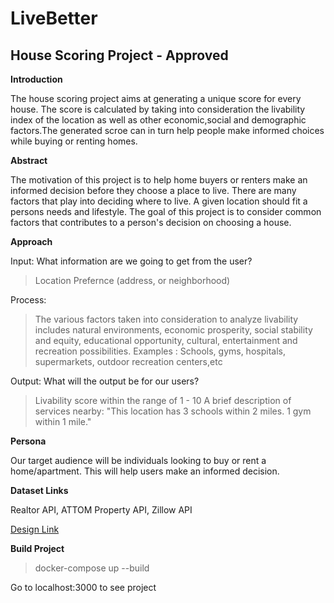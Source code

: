 # LiveBetter


House Scoring Project - Approved
---------------------

**Introduction**

The house scoring project aims at generating a unique score for every house. The score is calculated by taking into consideration the livability index of the location as well as other economic,social and demographic factors.The generated scroe can in turn help people make informed choices while buying or renting homes.

**Abstract**

The motivation of this project is to help home buyers or renters make an informed decision before they choose a place to live. There are many factors that play into deciding where to live. A given location should fit a persons needs and lifestyle. The goal of this project is to consider common factors that contributes to a person's decision on choosing a house.

**Approach**

Input: What information are we going to get from the user? 
> Location Prefernce (address, or neighborhood)

Process:
> The various factors taken into consideration to analyze livability includes natural environments, economic prosperity, social stability and equity, educational opportunity, cultural, entertainment and recreation possibilities.
> Examples : Schools, gyms, hospitals, supermarkets, outdoor recreation centers,etc

Output: What will the output be for our users?
> Livability score within the range of 1 - 10 
> A brief description of services nearby: "This location has 3 schools within 2 miles. 1 gym within 1 mile."

**Persona**

Our target audience will be individuals looking to buy or rent a home/apartment. This will help users make an informed decision.

**Dataset Links**

Realtor API, ATTOM Property API, Zillow API

[Design Link](https://www.figma.com/file/60RDE2DISTm6t0wSn5nVCZ/LiveBetter?node-id=0%3A1)

**Build Project**
> docker-compose up --build

Go to localhost:3000 to see project